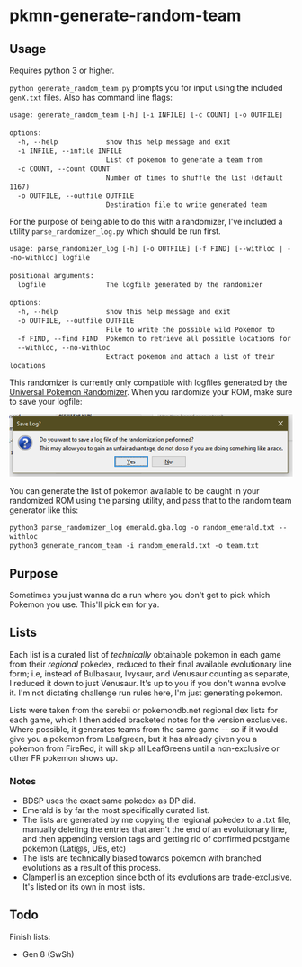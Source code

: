 # pkmn-generate-random-team

## Usage
Requires python 3 or higher.

`python generate_random_team.py` prompts you for input using the included `genX.txt` files. Also has command line flags:

```
usage: generate_random_team [-h] [-i INFILE] [-c COUNT] [-o OUTFILE]

options:
  -h, --help            show this help message and exit
  -i INFILE, --infile INFILE
                        List of pokemon to generate a team from
  -c COUNT, --count COUNT
                        Number of times to shuffle the list (default 1167)
  -o OUTFILE, --outfile OUTFILE
                        Destination file to write generated team
```

For the purpose of being able to do this with a randomizer, I've included a utility `parse_randomizer_log.py` which should be run first.

```
usage: parse_randomizer_log [-h] [-o OUTFILE] [-f FIND] [--withloc | --no-withloc] logfile

positional arguments:
  logfile               The logfile generated by the randomizer

options:
  -h, --help            show this help message and exit
  -o OUTFILE, --outfile OUTFILE
                        File to write the possible wild Pokemon to
  -f FIND, --find FIND  Pokemon to retrieve all possible locations for
  --withloc, --no-withloc
                        Extract pokemon and attach a list of their locations

```

This randomizer is currently only compatible with logfiles generated by the [Universal Pokemon Randomizer](https://pokehacks.dabomstew.com/randomizer/).
When you randomize your ROM, make sure to save your logfile:

<img src="img/dia_log.png" alt="" />

You can generate the list of pokemon available to be caught in your randomized ROM using the parsing utility, and pass that to the random team generator like this:

```
python3 parse_randomizer_log emerald.gba.log -o random_emerald.txt --withloc
python3 generate_random_team -i random_emerald.txt -o team.txt
```

## Purpose

Sometimes you just wanna do a run where you don't get to pick which Pokemon you use. This'll pick em for ya.

## Lists

Each list is a curated list of *technically* obtainable pokemon in each game from their _regional_ pokedex, reduced to their final available evolutionary line form; i.e, instead of Bulbasaur, Ivysaur, and Venusaur counting as separate, I reduced it down to just Venusaur. It's up to you if you don't wanna evolve it. I'm not dictating challenge run rules here, I'm just generating pokemon.

Lists were taken from the serebii or pokemondb.net regional dex lists for each game, which I then added bracketed notes for the version exclusives. Where possible, it generates teams from the same game -- so if it would give you a pokemon from Leafgreen, but it has already given you a pokemon from FireRed, it will skip all LeafGreens until a non-exclusive or other FR pokemon shows up.


### Notes

- BDSP uses the exact same pokedex as DP did.
- Emerald is by far the most specifically curated list.
- The lists are generated by me copying the regional pokedex to a .txt file, manually deleting the entries that aren't the end of an evolutionary line, and then appending version tags and getting rid of confirmed postgame pokemon (Lati@s, UBs, etc)
- The lists are technically biased towards pokemon with branched evolutions as a result of this process.
- Clamperl is an exception since both of its evolutions are trade-exclusive. It's listed on its own in most lists.

## Todo

Finish lists:
- Gen 8 (SwSh)
